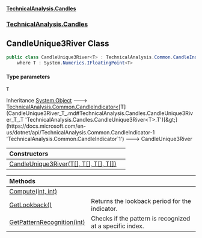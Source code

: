 #### [TechnicalAnalysis.Candles](TechnicalAnalysis.Candles.md 'TechnicalAnalysis.Candles')
### [TechnicalAnalysis.Candles](TechnicalAnalysis.Candles.md#TechnicalAnalysis.Candles 'TechnicalAnalysis.Candles')

## CandleUnique3River<T> Class

```csharp
public class CandleUnique3River<T> : TechnicalAnalysis.Common.CandleIndicator<T>
    where T : System.Numerics.IFloatingPoint<T>
```
#### Type parameters

<a name='TechnicalAnalysis.Candles.CandleUnique3River_T_.T'></a>

`T`

Inheritance [System.Object](https://docs.microsoft.com/en-us/dotnet/api/System.Object 'System.Object') &#129106; [TechnicalAnalysis.Common.CandleIndicator&lt;](https://docs.microsoft.com/en-us/dotnet/api/TechnicalAnalysis.Common.CandleIndicator-1 'TechnicalAnalysis.Common.CandleIndicator`1')[T](CandleUnique3River_T_.md#TechnicalAnalysis.Candles.CandleUnique3River_T_.T 'TechnicalAnalysis.Candles.CandleUnique3River<T>.T')[&gt;](https://docs.microsoft.com/en-us/dotnet/api/TechnicalAnalysis.Common.CandleIndicator-1 'TechnicalAnalysis.Common.CandleIndicator`1') &#129106; CandleUnique3River<T>

| Constructors | |
| :--- | :--- |
| [CandleUnique3River(T[], T[], T[], T[])](CandleUnique3River_T_.CandleUnique3River(T[],T[],T[],T[]).md 'TechnicalAnalysis.Candles.CandleUnique3River<T>.CandleUnique3River(T[], T[], T[], T[])') | |

| Methods | |
| :--- | :--- |
| [Compute(int, int)](CandleUnique3River_T_.Compute(int,int).md 'TechnicalAnalysis.Candles.CandleUnique3River<T>.Compute(int, int)') | |
| [GetLookback()](CandleUnique3River_T_.GetLookback().md 'TechnicalAnalysis.Candles.CandleUnique3River<T>.GetLookback()') | Returns the lookback period for the indicator. |
| [GetPatternRecognition(int)](CandleUnique3River_T_.GetPatternRecognition(int).md 'TechnicalAnalysis.Candles.CandleUnique3River<T>.GetPatternRecognition(int)') | Checks if the pattern is recognized at a specific index. |
